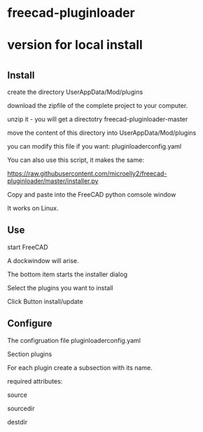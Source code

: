 # freecad-pluginloader


#
#
# version for local install 
#

Install
-------


create the directory UserAppData/Mod/plugins

download the zipfile  of the complete project to your computer.

unzip it  - you will get a directotry freecad-pluginloader-master

move the content of this directory  into  UserAppData/Mod/plugins

you can modify this file if you want: pluginloaderconfig.yaml



You can also use this script, it makes the same:

https://raw.githubusercontent.com/microelly2/freecad-pluginloader/master/installer.py

Copy and paste into the FreeCAD python comsole window

It works on Linux. 

Use
---

start FreeCAD

A dockwindow will arise.

The bottom item starts the installer dialog
 
Select the plugins you want to install

Click Button install/update

Configure
---------

The configruation file pluginloaderconfig.yaml

Section plugins

For each plugin create a subsection with its name.

required attributes:

  source

  sourcedir

  destdir






